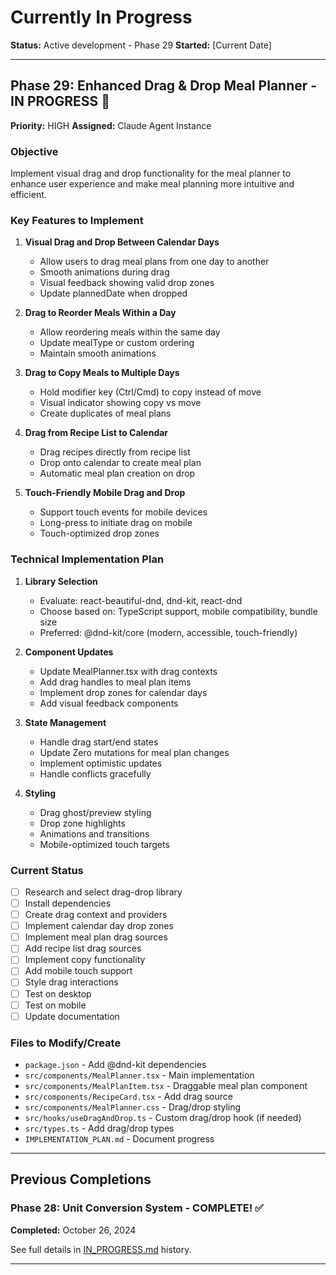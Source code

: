 # Currently In Progress

**Status:** Active development - Phase 29
**Started:** [Current Date]

---

## Phase 29: Enhanced Drag & Drop Meal Planner - IN PROGRESS 🚧

**Priority:** HIGH
**Assigned:** Claude Agent Instance

### Objective
Implement visual drag and drop functionality for the meal planner to enhance user experience and make meal planning more intuitive and efficient.

### Key Features to Implement

1. **Visual Drag and Drop Between Calendar Days**
   - Allow users to drag meal plans from one day to another
   - Smooth animations during drag
   - Visual feedback showing valid drop zones
   - Update plannedDate when dropped

2. **Drag to Reorder Meals Within a Day**
   - Allow reordering meals within the same day
   - Update mealType or custom ordering
   - Maintain smooth animations

3. **Drag to Copy Meals to Multiple Days**
   - Hold modifier key (Ctrl/Cmd) to copy instead of move
   - Visual indicator showing copy vs move
   - Create duplicates of meal plans

4. **Drag from Recipe List to Calendar**
   - Drag recipes directly from recipe list
   - Drop onto calendar to create meal plan
   - Automatic meal plan creation on drop

5. **Touch-Friendly Mobile Drag and Drop**
   - Support touch events for mobile devices
   - Long-press to initiate drag on mobile
   - Touch-optimized drop zones

### Technical Implementation Plan

1. **Library Selection**
   - Evaluate: react-beautiful-dnd, dnd-kit, react-dnd
   - Choose based on: TypeScript support, mobile compatibility, bundle size
   - Preferred: @dnd-kit/core (modern, accessible, touch-friendly)

2. **Component Updates**
   - Update MealPlanner.tsx with drag contexts
   - Add drag handles to meal plan items
   - Implement drop zones for calendar days
   - Add visual feedback components

3. **State Management**
   - Handle drag start/end states
   - Update Zero mutations for meal plan changes
   - Implement optimistic updates
   - Handle conflicts gracefully

4. **Styling**
   - Drag ghost/preview styling
   - Drop zone highlights
   - Animations and transitions
   - Mobile-optimized touch targets

### Current Status

- [ ] Research and select drag-drop library
- [ ] Install dependencies
- [ ] Create drag context and providers
- [ ] Implement calendar day drop zones
- [ ] Implement meal plan drag sources
- [ ] Add recipe list drag sources
- [ ] Implement copy functionality
- [ ] Add mobile touch support
- [ ] Style drag interactions
- [ ] Test on desktop
- [ ] Test on mobile
- [ ] Update documentation

### Files to Modify/Create

- `package.json` - Add @dnd-kit dependencies
- `src/components/MealPlanner.tsx` - Main implementation
- `src/components/MealPlanItem.tsx` - Draggable meal plan component
- `src/components/RecipeCard.tsx` - Add drag source
- `src/components/MealPlanner.css` - Drag/drop styling
- `src/hooks/useDragAndDrop.ts` - Custom drag/drop hook (if needed)
- `src/types.ts` - Add drag/drop types
- `IMPLEMENTATION_PLAN.md` - Document progress

---

## Previous Completions

### Phase 28: Unit Conversion System - COMPLETE! ✅
**Completed:** October 26, 2024

See full details in [IN_PROGRESS.md](./IN_PROGRESS.md) history.

---
